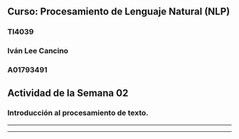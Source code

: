 ## **Curso: Procesamiento de Lenguaje Natural (NLP)**
### **TI4039**


### Iván Lee Cancino
### A01793491


## **Actividad de la Semana 02**
### **Introducción al procesamiento de texto.**

- - -
- - -
